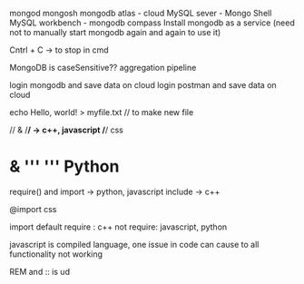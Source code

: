 mongod mongosh mongodb atlas - cloud
MySQL sever - Mongo Shell
MySQL workbench - mongodb compass
Install mongodb as a service (need not to manually start mongodb again and again to use it)

Cntrl + C -> to stop in cmd

MongoDB is caseSensitive??
aggregation pipeline


login mongodb and save data on cloud
login postman and save data on cloud



echo Hello, world! > myfile.txt // to make new file

// & /**/ -> c++, javascript
/**/ css
# & ''' ''' Python

require() and import -> python, javascript
include -> c++

@import css

import default require : c++
not require: javascript, python

javascript is compiled language, one issue in code can cause to  all functionality not working

REM and :: is ud